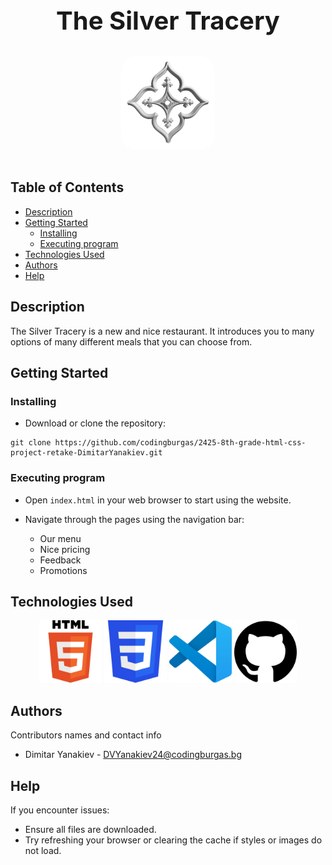 <h1 style="text-align: center; font-size: 2.5rem; margin-bottom: 1rem;">
The Silver Tracery
</h1>

<div align="center">
<img src="images/restourantLogo.png" alt="The Silver Tracery Logo" width="150" style="margin: 1rem 0; border-radius: 1.5rem;">
</div>

## Table of Contents

- [Description](#description)
- [Getting Started](#getting-started)
  - [Installing](#installing)
  - [Executing program](#executing-program)
- [Technologies Used](#technologies-used)
- [Authors](#authors)
- [Help](#help)

## Description

The Silver Tracery is a new and nice restaurant. It introduces you to many options of many different meals that you can choose from.

## Getting Started

### Installing

* Download or clone the repository:
```
git clone https://github.com/codingburgas/2425-8th-grade-html-css-project-retake-DimitarYanakiev.git
```
### Executing program

* Open `index.html` in your web browser to start using the website.
* Navigate through the pages using the navigation bar:

    - Our menu
    - Nice pricing
    - Feedback
    - Promotions

## Technologies Used

<p align="center">
<img src="images/html.png" alt="Technologies Used" width="100">
<img src="images/css.png" alt="Technologies Used" width="100">
<img src="images/vscode.png" alt="Technologies Used" width="100">
<img src="images/git.png" alt="Technologies Used" width="100">
</p>

## Authors

Contributors names and contact info

 - Dimitar Yanakiev - DVYanakiev24@codingburgas.bg

## Help

If you encounter issues:
* Ensure all files are downloaded.
* Try refreshing your browser or clearing the cache if styles or images do not load.